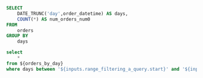 ```sql orders_by_day
SELECT 
    DATE_TRUNC('day',order_datetime) AS days,
    COUNT(*) AS num_orders_num0
FROM 
    orders
GROUP BY 
    days
```

<DateRange
    name="range_filtering_a_query"
    data={orders_by_day}
    dates=days
/>

```sql filtered_query
select 
    *
from ${orders_by_day}
where days between '${inputs.range_filtering_a_query.start}' and '${inputs.range_filtering_a_query.end}'
```
<DataTable
    data={filtered_query}
/>

<LineChart
    data={filtered_query}
    x=days
    y=num_orders_num0
/>




